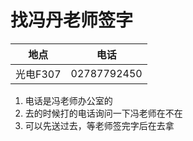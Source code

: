 # 找冯丹老师签字
|地点|电话|
|:-:|:-:|
|光电F307|02787792450

1. 电话是冯老师办公室的
2. 去的时候打的电话询问一下冯老师在不在
3. 可以先送过去，等老师签完字后在去拿